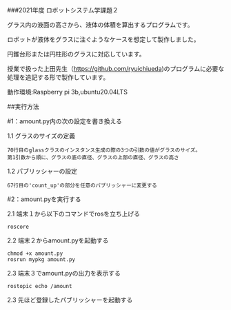 ###2021年度 ロボットシステム学課題２

グラス内の液面の高さから、液体の体積を算出するプログラムです。

ロボットが液体をグラスに注ぐようなケースを想定して製作しました。

円錐台形または円柱形のグラスに対応しています。



授業で扱った上田先生（https://github.com/ryuichiueda)のプログラムに必要な処理を追記する形で製作しています。

動作環境:Raspberry pi 3b,ubuntu20.04LTS




##実行方法

#1：amount.py内の次の設定を書き換える

  1.1 グラスのサイズの定義
  
    70行目のglassクラスのインスタンス生成の際の3つの引数の値がグラスのサイズ。
    第1引数から順に、グラスの底の直径、グラスの上部の直径、グラスの高さ
    
  1.2 パブリッシャーの設定
  
    67行目の'count_up'の部分を任意のパブリッシャーに変更する
    
    
#2：amount.pyを実行する

  2.1 端末１から以下のコマンドでrosを立ち上げる
  ```
  roscore
  ```
  
  2.2 端末２からamount.pyを起動する
  ```
  chmod +x amount.py
  rosrun mypkg amount.py
  ```
  
  2.3 端末３でamount.pyの出力を表示する
  ```
  rostopic echo /amount
  ```
  
  2.3 先ほど登録したパブリッシャーを起動する
  
  
